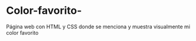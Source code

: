 # Color-favorito-
Página web con HTML y CSS donde se menciona y muestra visualmente mi color favorito
